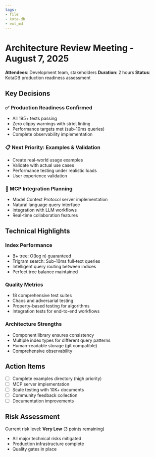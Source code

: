 ```yaml
---
tags:
- file
- kota-db
- ext_md
---
```

# Architecture Review Meeting - August 7, 2025

**Attendees**: Development team, stakeholders
**Duration**: 2 hours
**Status**: KotaDB production readiness assessment

## Key Decisions

### ✅ Production Readiness Confirmed
- All 195+ tests passing
- Zero clippy warnings with strict linting
- Performance targets met (sub-10ms queries)
- Complete observability implementation

### 📋 Next Priority: Examples & Validation
- Create real-world usage examples
- Validate with actual use cases
- Performance testing under realistic loads
- User experience validation

### 🚀 MCP Integration Planning
- Model Context Protocol server implementation
- Natural language query interface
- Integration with LLM workflows
- Real-time collaboration features

## Technical Highlights

### Index Performance
- B+ tree: O(log n) guaranteed
- Trigram search: Sub-10ms full-text queries
- Intelligent query routing between indices
- Perfect tree balance maintained

### Quality Metrics
- 18 comprehensive test suites
- Chaos and adversarial testing
- Property-based testing for algorithms
- Integration tests for end-to-end workflows

### Architecture Strengths
- Component library ensures consistency
- Multiple index types for different query patterns
- Human-readable storage (git compatible)
- Comprehensive observability

## Action Items
- [ ] Complete examples directory (high priority)
- [ ] MCP server implementation
- [ ] Scale testing with 10K+ documents
- [ ] Community feedback collection
- [ ] Documentation improvements

## Risk Assessment
Current risk level: **Very Low** (3 points remaining)
- All major technical risks mitigated
- Production infrastructure complete
- Quality gates in place
